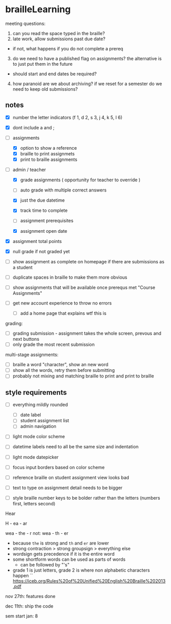 # brailleLearning

meeting questions: 
1. can you read the space typed in the braille?
2. late work, allow submissions past due date?
  - if not, what happens if you do not complete a prereq  
3. do we need to have a published flag on assignments? the alternative is to just put them in the future
  - should start and end dates be required?
4. how paranoid are we about archiving? if we reset for a semester do we need to keep old submissions?

## notes

- [x] number the letter indicators (f 1, d 2, s 3, j 4, k 5, l 6)
- [x] dont include a and ;
- [ ] assignments
  - [x] option to show a reference
  <!-- - [ ] option to hide text live feed (always hidden for now) -->
  - [x] braille to print assignmets
  - [x] print to braille assignments
- [ ] admin / teacher
  - [x] grade assignments ( opportunity for teacher to override )
  - [ ] auto grade with multiple correct answers
  - [x] just the due datetime
  - [x] track time to complete
  - [ ] assignment prerequisites
  - [x] assignment open date


- [x] assignment total points
- [x] null grade if not graded yet
- [ ] show assignment as complete on homepage if there are submissions as a student

- [ ] duplicate spaces in braille to make them more obvious
- [ ] show assignments that will be available once prerequs met "Course Assignments"
- [ ] get new account experience to throw no errors
  - [ ] add a home page that explains wtf this is

grading:
- [ ] grading submission - assignment takes the whole screen, prevous and next buttons
- [ ] only grade the most recent submission

multi-stage assignments:
- [ ] braille a word "character", show an new word
- [ ] show all the words, retry them before submitting
- [ ] probably not mixing and matching braille to print and print to braille

## style requirements

- [ ] everything mildly rounded
  - [ ] date label
  - [ ] student assignment list
  - [ ] admin navigation

- [ ] light mode color scheme
- [ ] datetime labels need to all be the same size and indentation
- [ ] light mode datepicker
- [ ] focus input borders based on color scheme
- [ ] reference braille on student assignment view looks bad
- [ ] text to type on assignment detail needs to be bigger
- [ ] style braille number keys to be bolder rather than the letters (numbers first, letters second)


Hear

H - ea - ar


wea - the - r
not: wea - th - er
- because `the` is strong and `th` and `er` are lower
- strong contraction > strong groupsign > everything else
- wordsign gets precedence if it is the entire word
- some shortform words can be used as parts of words
  - can be followed by "'s"
- grade 1 is just letters, grade 2 is where non alphabetic characters happen
``
https://iceb.org/Rules%20of%20Unified%20English%20Braille%202013.pdf


nov 27th: features done

dec 11th: ship the code

sem start jan: 8
